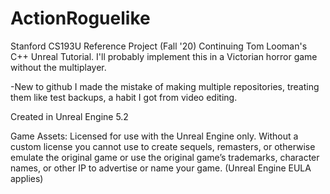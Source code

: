 # ActionRoguelike
Stanford CS193U Reference Project (Fall '20)
Continuing Tom Looman's C++ Unreal Tutorial. I'll probably implement this in a Victorian horror game without the multiplayer.

-New to github I made the mistake of making multiple repositories, treating them like test backups, a habit I got from video editing. 

Created in Unreal Engine 5.2

Game Assets: Licensed for use with the Unreal Engine only. Without a custom license you cannot use to create sequels, remasters, or otherwise emulate the original game or use the original game’s trademarks, character names, or other IP to advertise or name your game. (Unreal Engine EULA applies)
